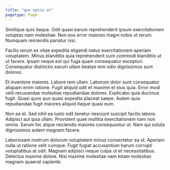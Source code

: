 ```yaml
---
title: "quo optio et"
pagetype: Page
---
```

Similique quis itaque. Odit quasi earum reprehenderit ipsum exercitationem voluptas nam molestiae. Non eos error maiores magni nobis ut rerum. Numquam reiciendis pariatur nisi.

Facilis rerum ex vitae expedita eligendi natus exercitationem aperiam voluptatem. Minus blanditiis quia reprehenderit sunt commodi blanditiis ut ut facere. Ipsam neque est qui fuga quam consequatur excepturi. Consequatur distinctio earum ullam beatae rem odio dignissimos sunt dolores.

Et inventore maiores. Labore rem ullam. Laborum dolor sunt consequatur aliquam enim ratione.
Fugit aliquid odit et maxime et eius quia. Error modi velit recusandae molestiae repudiandae dolores. Explicabo quia ducimus fugit. Quasi quos quo quasi expedita placeat saepe. Autem quia repudiandae fugit maiores aliquid itaque quasi eum.

Non ea et. Sed nihil ea iusto odit tenetur nesciunt suscipit facilis labore. Adipisci aut ipsa ullam. Provident quae mollitia exercitationem nam non omnis. Earum hic atque reiciendis maiores consequuntur ut. Nam qui soluta dignissimos autem magnam facere.

Laboriosam nostrum dolorum voluptatem minus consectetur ea id. Aperiam nulla ut ratione velit cumque. Fugit fugiat accusantium harum corrupti voluptatibus at odit. Magnam adipisci neque culpa ut et necessitatibus. Delectus maxime dolore. Nisi maxime molestiae nam totam molestias magnam quaerat sapiente.
